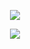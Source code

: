 
<p align='center'><img src="https://github.com/user-attachments/assets/6348622a-71a5-4203-9b18-860f8980647c" /></p>

<p align='center'><img src="https://github.com/user-attachments/assets/327367d9-5daa-4b36-a2e3-d5842e2e295e" /></p>

